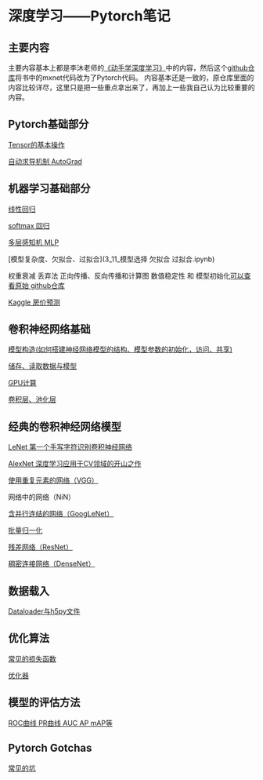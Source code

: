 # 深度学习——Pytorch笔记

## 主要内容
主要内容基本上都是李沐老师的[《动手学深度学习》](https://zh.d2l.ai/)中的内容，然后这个[github仓库](https://github.com/ShusenTang/Dive-into-DL-PyTorch)将书中的mxnet代码改为了Pytorch代码。
内容基本还是一致的，原仓库里面的内容比较详尽，这里只是把一些重点拿出来了，再加上一些我自己认为比较重要的内容。

## Pytorch基础部分

[Tensor的基本操作](2_2_Tensor.ipynb)

[自动求导机制 AutoGrad](2_3_AutoGrad.ipynb)


## 机器学习基础部分

[线性回归](3_1_Linear-regression.ipynb)

[softmax 回归](3_6_7_Softmax.ipynb)

[多层感知机 MLP](3_9_10_MLP.ipynb)

[模型复杂度、欠拟合、过拟合](3_11_模型选择 欠拟合 过拟合.ipynb)

权重衰减 丢弃法 正向传播、反向传播和计算图 数值稳定性 和 模型初始化[可以查看原始 github仓库](https://github.com/ShusenTang/Dive-into-DL-PyTorch)

[Kaggle 房价预测](3_16_Kaggle-house-prices.ipynb)

## 卷积神经网络基础

[模型构造(如何搭建神经网络模型的结构、模型参数的初始化，访问、共享)](4_1_4_Creat_Modules.ipynb)

[储存、读取数据与模型](4_5_Save_Load.ipynb)

[GPU计算](4_6_Pytorch_GPU.ipynb)

[卷积层、池化层](Convolutional_Neural_Network.ipynb)

## 经典的卷积神经网络模型

[LeNet 第一个手写字符识别卷积神经网络](LeNet.ipynb)

[AlexNet 深度学习应用于CV领域的开山之作](AlexNet.ipynb)

[使用重复元素的网络（VGG）](VGG.ipynb)

网络中的网络（NiN）

[含并行连结的网络（GoogLeNet）](GoogleLeNet-Inception.ipynb)

[批量归一化](batch_normalization.ipynb)

[残差网络（ResNet）](ResNet.ipynb)

[稠密连接网络（DenseNet）](DenseNet.ipynb)

## 数据载入

[Dataloader与h5py文件](DataLoader.ipynb)

## 优化算法

[常见的损失函数](Loss_Function.ipynb)

[优化器](Optimizer.ipynb)


## 模型的评估方法

[ROC曲线 PR曲线 AUC AP mAP等](Interviews/ROC&PR&AUC&AP&mAP.ipynb)


## Pytorch Gotchas

[常见的坑](Pytorch_Gotchas.ipynb)


